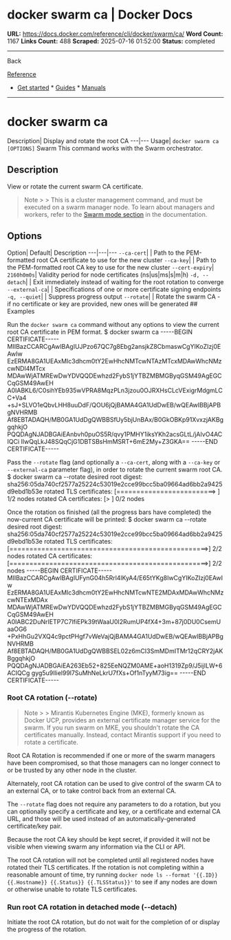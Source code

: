 # docker swarm ca | Docker Docs

**URL:** https://docs.docker.com/reference/cli/docker/swarm/ca/
**Word Count:** 1167
**Links Count:** 488
**Scraped:** 2025-07-16 01:52:00
**Status:** completed

---

Back

[Reference](https://docs.docker.com/reference/)

  * [Get started](https://docs.docker.com/get-started/)   * [Guides](https://docs.docker.com/guides/)   * [Manuals](https://docs.docker.com/manuals/)

* * *

# docker swarm ca

Description| Display and rotate the root CA   ---|---   Usage| `docker swarm ca [OPTIONS]`      Swarm This command works with the Swarm orchestrator.

## Description

View or rotate the current swarm CA certificate.

> Note >  > This is a cluster management command, and must be executed on a swarm manager node. To learn about managers and workers, refer to the [Swarm mode section](https://docs.docker.com/engine/swarm/) in the documentation.

## Options

Option| Default| Description   ---|---|---   `--ca-cert`| | Path to the PEM-formatted root CA certificate to use for the new cluster      `--ca-key`| | Path to the PEM-formatted root CA key to use for the new cluster   `--cert-expiry`| `2160h0m0s`| Validity period for node certificates \(ns|us|ms|s|m|h\)   `-d, --detach`| | Exit immediately instead of waiting for the root rotation to converge      `--external-ca`| | Specifications of one or more certificate signing endpoints   `-q, --quiet`| | Suppress progress output   `--rotate`| | Rotate the swarm CA - if no certificate or key are provided, new ones will be generated         ## Examples

Run the `docker swarm ca` command without any options to view the current root CA certificate in PEM format.               $ docker swarm ca          -----BEGIN CERTIFICATE-----     MIIBazCCARCgAwIBAgIUJPzo67QC7g8Ebg2ansjkZ8CbmaswCgYIKoZIzj0EAwIw     EzERMA8GA1UEAxMIc3dhcm0tY2EwHhcNMTcwNTAzMTcxMDAwWhcNMzcwNDI4MTcx     MDAwWjATMREwDwYDVQQDEwhzd2FybS1jYTBZMBMGByqGSM49AgEGCCqGSM49AwEH     A0IABKL6/C0sihYEb935wVPRA8MqzPLn3jzou0OJRXHsCLcVExigrMdgmLCC+Va4     +sJ+SLVO1eQbvLHH8uuDdF/QOU6jQjBAMA4GA1UdDwEB/wQEAwIBBjAPBgNVHRMB     Af8EBTADAQH/MB0GA1UdDgQWBBSfUy5bjUnBAx/B0GkOBKp91XvxzjAKBggqhkjO     PQQDAgNJADBGAiEAnbvh0puOS5R/qvy1PMHY1iksYKh2acsGLtL/jAIvO4ACIQCi     lIwQqLkJ48SQqCjG1DBTSBsHmMSRT+6mE2My+Z3GKA==     -----END CERTIFICATE-----     

Pass the `--rotate` flag \(and optionally a `--ca-cert`, along with a `--ca-key` or `--external-ca` parameter flag\), in order to rotate the current swarm root CA.               $ docker swarm ca --rotate     desired root digest: sha256:05da740cf2577a25224c53019e2cce99bcc5ba09664ad6bb2a9425d9ebd1b53e       rotated TLS certificates:  [=========================>                         ] 1/2 nodes       rotated CA certificates:   [>                                                  ] 0/2 nodes     

Once the rotation os finished \(all the progress bars have completed\) the now-current CA certificate will be printed:               $ docker swarm ca --rotate     desired root digest: sha256:05da740cf2577a25224c53019e2cce99bcc5ba09664ad6bb2a9425d9ebd1b53e       rotated TLS certificates:  [==================================================>] 2/2 nodes       rotated CA certificates:   [==================================================>] 2/2 nodes     -----BEGIN CERTIFICATE-----     MIIBazCCARCgAwIBAgIUFynG04h5Rrl4lKyA4/E65tYKg8IwCgYIKoZIzj0EAwIw     EzERMA8GA1UEAxMIc3dhcm0tY2EwHhcNMTcwNTE2MDAxMDAwWhcNMzcwNTExMDAx     MDAwWjATMREwDwYDVQQDEwhzd2FybS1jYTBZMBMGByqGSM49AgEGCCqGSM49AwEH     A0IABC2DuNrIETP7C7lfiEPk39tWaaU0I2RumUP4fX4+3m+87j0DU0CsemUaaOG6     +PxHhGu2VXQ4c9pctPHgf7vWeVajQjBAMA4GA1UdDwEB/wQEAwIBBjAPBgNVHRMB     Af8EBTADAQH/MB0GA1UdDgQWBBSEL02z6mCI3SmMDmITMr12qCRY2jAKBggqhkjO     PQQDAgNJADBGAiEA263Eb52+825EeNQZM0AME+aoH1319Zp9/J5ijILW+6ACIQCg     gyg5u9Iliel99l7SuMhNeLkrU7fXs+Of1nTyyM73ig==     -----END CERTIFICATE-----     

### Root CA rotation \(--rotate\)

> Note >  > Mirantis Kubernetes Engine \(MKE\), formerly known as Docker UCP, provides an external certificate manager service for the swarm. If you run swarm on MKE, you shouldn't rotate the CA certificates manually. Instead, contact Mirantis support if you need to rotate a certificate.

Root CA Rotation is recommended if one or more of the swarm managers have been compromised, so that those managers can no longer connect to or be trusted by any other node in the cluster.

Alternately, root CA rotation can be used to give control of the swarm CA to an external CA, or to take control back from an external CA.

The `--rotate` flag does not require any parameters to do a rotation, but you can optionally specify a certificate and key, or a certificate and external CA URL, and those will be used instead of an automatically-generated certificate/key pair.

Because the root CA key should be kept secret, if provided it will not be visible when viewing swarm any information via the CLI or API.

The root CA rotation will not be completed until all registered nodes have rotated their TLS certificates. If the rotation is not completing within a reasonable amount of time, try running `docker node ls --format '{{.ID}} {{.Hostname}} {{.Status}} {{.TLSStatus}}'` to see if any nodes are down or otherwise unable to rotate TLS certificates.

### Run root CA rotation in detached mode \(--detach\)

Initiate the root CA rotation, but do not wait for the completion of or display the progress of the rotation.